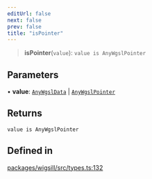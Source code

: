 ```yaml
---
editUrl: false
next: false
prev: false
title: "isPointer"
---
```


> **isPointer**(`value`): `value is AnyWgslPointer`

## Parameters

• **value**: [`AnyWgslData`](/api/wigsill/type-aliases/anywgsldata/) \| [`AnyWgslPointer`](/api/wigsill/type-aliases/anywgslpointer/)

## Returns

`value is AnyWgslPointer`

## Defined in

[packages/wigsill/src/types.ts:132](https://github.com/software-mansion-labs/wigsill/blob/3eabd476f023822e50f40404033f5b0520bf8089/packages/wigsill/src/types.ts#L132)
